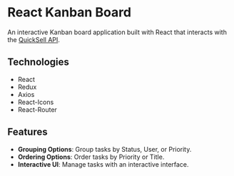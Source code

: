 # React Kanban Board

An interactive Kanban board application built with React that interacts with the [QuickSell API]().
## Technologies
- React
- Redux
- Axios
- React-Icons
- React-Router
## Features

- **Grouping Options**: Group tasks by Status, User, or Priority.
- **Ordering Options**: Order tasks by Priority or Title.
- **Interactive UI**: Manage tasks with an interactive interface.


